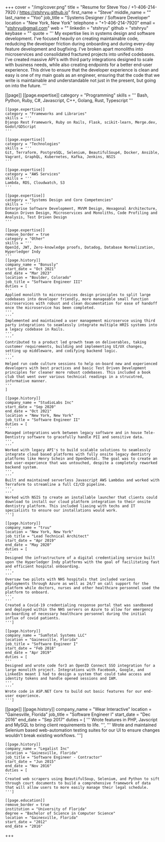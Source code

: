 +++
cover = "/img/cover.png"
title = "Resume for Steve Yoo / +1-406-214-7920 / https://stshryu.github.io"
first_name = "Steve"
middle_name = ""
last_name = "Yoo"
job_title = "Systems Designer / Software Developer"
location = "New York, New York"
telephone = "+1-406-214-7920"
email = "stshryu@gmail.com"
web = ""
linkedin = "stshryu"
github = "stshryu"
keybase = ""
quote = '''
My expertise lies in systems design and software development. I've focused heavily on creating maintainable code, redudcing the developer friction during onboarding and during every-day feature development and bugfixing.
 I've broken apart monoliths into microservices and consolidated fractured projects into unifed codebases. I've created massive API's with third party integrations designed to scale with business needs, while also creating endpoints for a better end-user experience.
 This drive to ensure that the developer experience is clean and easy is one of my main goals as an engineer, ensuring that the code that we write is maintainable and understandable not just in the present, but going on into the future.
'''

[[page]]
    [[page.expertise]]
    category = "Programming"
    skills = '''
    Bash, Python, Ruby, C#, Javascript, C++, Golang, Rust, Typescript
    '''

    [[page.expertise]]
    category = "Frameworks and Libraries"
    skills = '''
    Django Rest Framework, Ruby on Rails, Flask, scikit-learn, Merge.dev, Godot/GDScript
    '''

    [[page.expertise]]
    category = "Technologies"
    skills = '''
    Git, Terraform, PostgreSQL, Selenium, BeautifulSoup4, Docker, Ansible, Vagrant, GraphQL, Kubernetes, Kafka, Jenkins, NSIS
    '''

    [[page.expertise]]
    category = "AWS Services"
    skills = '''
    Lambda, RDS, Cloudwatch, S3 
    '''

    [[page.expertise]]
    category = "Systems Design and Core Competencies"
    skills = '''
    Enterprise Software Development, MVVM Design, Hexagonal Architecture, Domain Driven Design, Microservices and Monoliths, Code Profiling and Analysis, Test Driven Design
    '''

    [[page.expertise]]
    remove_border = true
    category = "Other"
    skills = '''
    OpenId, JWT, Zero-knowledge proofs, Datadog, Database Normalization, Hyperledger Indy 
    '''
    [[page.history]]
    company_name = "Bonusly"
    start_date = "Oct 2021"
    end_date = "Mar 2023"
    location = "Boulder, Colorado"
    job_title = "Software Engineer III"
    duties = [
    '''
    Applied monolith to microservices design principles to split large codebases into developer friendly, more manageable small function microservices with robust and clean documentation for ease of handoff once the microservice has been completed.
    ''',
    '''
    Implemented and maintained a user management microservce using third party integrations to seamlessly integrate multiple HRIS systems into a legacy codebase in Rails.
    ''',
    '''
    Contributed to a product led growth team on deliverables, taking customer requirements, building and implementing UI/UX changes, setting up middleware, and codifying backend logic.
    ''',
    '''
    Helped run code culture sessions to help on-board new and experienced developers with best practices and basic Test Driven Development principles for cleaner more robust codebases. This included a book club that went over various technical readings in a strucutred, informative manner.
    '''
    ]
    
    [[page.history]]
    company_name = "StudioLabs Inc"
    start_date = "Sep 2020"
    end_date = "Oct 2021"
    location = "New York, New York"
    job_title = "Software Engineer II"
    duties = [
    '''
    Managed integrations work between legacy software and in house Tele-Dentistry software to gracefully handle PII and sensitive data.
    ''',
    '''
    Worked with legacy API's to build scalable solutions to seamlessly integrate cloud based platforms with fully onsite legacy dentistry platforms like Henry Schein and OpenDental. The goal was to create an end user-experience that was untouched, despite a completely reworked backend system.
    ''',
    '''
    Built and maintained serverless Javascript AWS Lambdas and worked with Terraform to streamline a full CI/CD pipeline.
    ''',
    '''
    Worked with NSIS to create an installable launcher that clients could download to install our cloud platform integration to their onsite dentistry platform. This included liasing with techs and IT specialists to ensure our installations would work.
    ''']

    [[page.history]]
    company_name = "truu"
    location = "New York, New York"
    job_title = "Lead Technical Architect"
    start_date = "Apr 2019"
    end_date = "May 2020"
    duties = [
    '''
    Designed the infrastructure of a digital credentialing service built upon the Hyperledger Indy platforms with the goal of facilitating fast and efficient hospital onboarding.
    ''',
    '''
    Oversaw two pilots with NHS hospitals that included various deployments through Azure as well as 24/7 on call support for the platform while doctors, nurses and other healthcare personnel used the platform to onboard.
    ''',
    '''
    Created a Covid-19 credentialing response portal that was sandboxed and deployed within the NHS servers on Azure to allow for emergency on-boarding of necessary healthcare personnel during the initial influx of covid patients.
    ''']

    [[page.history]]
    company_name = "SumTotal Systems LLC"
    location = "Gainesville, Florida"
    job_title = "Software Engineer I"
    start_date = "Feb 2018"
    end_date = "Apr 2019"
    duties = [
    '''
    Designed and wrote code for3 an OpenID Connect SSO integration for a large monolith project. Integrations with Facebook, Google, and LinkedIn meant I had to design a system that could take access and identity tokens and handle opened sessions and IAM.
    ''',
    '''
    Wrote code in ASP.NET Core to build out basic features for our end-user experience.
    ''']

[[page]]
    [[page.history]]
    company_name = "Wear Interactive"
    location = "Gainesville, Florida"
    job_title = "Software Engineer I"
    start_date = "Dec 2016"
    end_date = "Sep 2017"
    duties = [
    '''
    Wrote features in PHP, Javscript and MySQL to bring client requirements to life.
    ''',
    '''
    Wrote and maintained Selenium based web-automation testing suites for our UI to ensure changes wouldn't break existing workflows.
    ''']

    [[page.history]]
    company_name = "Legalist Inc"
    location = "Gainesville, Florida"
    job_title = "Software Engineer - Contractor"
    start_date = "Jun 2015"
    end_date = "Nov 2016"
    duties = [
    '''
    Created web scrapers using BeautifulSoup, Selenium, and Python to sift through court documents to build a comprehensive framework of data that will allow users to more easily manage their legal schedule.
    ''']

    [[page.education]]
    remove_border = true
    institution = "University of Florida"
    degree = "Bachelor of Science in Computer Science"
    location = "Gainesville, Florida"
    start_date = "2012"
    end_date = "2016"
+++
